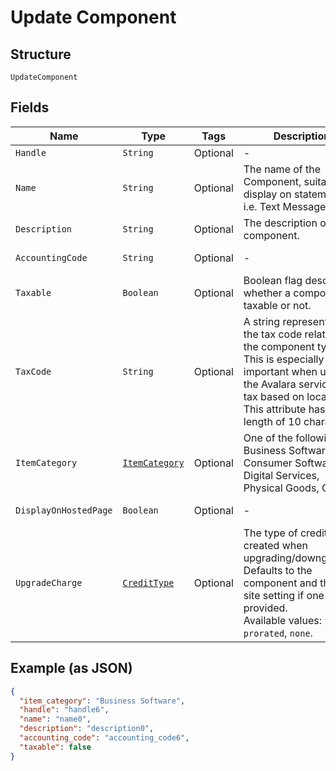 
# Update Component

## Structure

`UpdateComponent`

## Fields

| Name | Type | Tags | Description | Getter | Setter |
|  --- | --- | --- | --- | --- | --- |
| `Handle` | `String` | Optional | - | String getHandle() | setHandle(String handle) |
| `Name` | `String` | Optional | The name of the Component, suitable for display on statements. i.e. Text Messages. | String getName() | setName(String name) |
| `Description` | `String` | Optional | The description of the component. | String getDescription() | setDescription(String description) |
| `AccountingCode` | `String` | Optional | - | String getAccountingCode() | setAccountingCode(String accountingCode) |
| `Taxable` | `Boolean` | Optional | Boolean flag describing whether a component is taxable or not. | Boolean getTaxable() | setTaxable(Boolean taxable) |
| `TaxCode` | `String` | Optional | A string representing the tax code related to the component type. This is especially important when using the Avalara service to tax based on locale. This attribute has a max length of 10 characters. | String getTaxCode() | setTaxCode(String taxCode) |
| `ItemCategory` | [`ItemCategory`](../../doc/models/item-category.md) | Optional | One of the following: Business Software, Consumer Software, Digital Services, Physical Goods, Other | ItemCategory getItemCategory() | setItemCategory(ItemCategory itemCategory) |
| `DisplayOnHostedPage` | `Boolean` | Optional | - | Boolean getDisplayOnHostedPage() | setDisplayOnHostedPage(Boolean displayOnHostedPage) |
| `UpgradeCharge` | [`CreditType`](../../doc/models/credit-type.md) | Optional | The type of credit to be created when upgrading/downgrading. Defaults to the component and then site setting if one is not provided.<br>Available values: `full`, `prorated`, `none`. | CreditType getUpgradeCharge() | setUpgradeCharge(CreditType upgradeCharge) |

## Example (as JSON)

```json
{
  "item_category": "Business Software",
  "handle": "handle6",
  "name": "name0",
  "description": "description0",
  "accounting_code": "accounting_code6",
  "taxable": false
}
```

